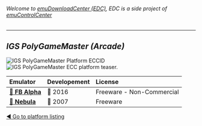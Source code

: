 ###### Welcome to [emuDownloadCenter (EDC)](https://github.com/PhoenixInteractiveNL/emuDownloadCenter/wiki/), EDC is a side project of [emuControlCenter](https://github.com/PhoenixInteractiveNL/emuControlCenter/wiki/)
***
## _IGS PolyGameMaster (Arcade)_
![](https://raw.githubusercontent.com/wiki/PhoenixInteractiveNL/emuDownloadCenter/images_platform/ecc_pgm_cell.png "IGS PolyGameMaster Platform ECCID")
![](https://raw.githubusercontent.com/wiki/PhoenixInteractiveNL/emuDownloadCenter/images_platform/ecc_pgm_teaser.png "IGS PolyGameMaster ECC platform teaser.")

| Emulator | Developement | License |
|:---------|:-------------|:--------|
| [:file_folder: **FB Alpha**](https://github.com/PhoenixInteractiveNL/emuDownloadCenter/wiki/Emulator-fbalpha#menu) | :large_blue_circle: 2016 | Freeware - Non-Commercial |
| [:file_folder: **Nebula**](https://github.com/PhoenixInteractiveNL/emuDownloadCenter/wiki/Emulator-nebula#menu) | :red_circle: 2007 | Freeware |

[:arrow_backward: Go to platform listing](https://github.com/PhoenixInteractiveNL/emuDownloadCenter/wiki/EDC-Platform-List)

